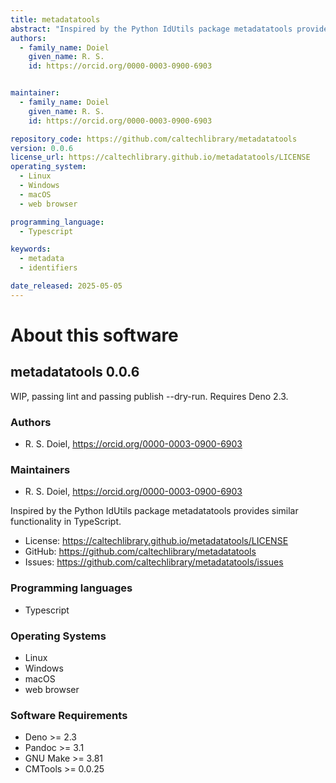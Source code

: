 ```yaml
---
title: metadatatools
abstract: "Inspired by the Python IdUtils package metadatatools provides similar functionality in TypeScript."
authors:
  - family_name: Doiel
    given_name: R. S.
    id: https://orcid.org/0000-0003-0900-6903


maintainer:
  - family_name: Doiel
    given_name: R. S.
    id: https://orcid.org/0000-0003-0900-6903

repository_code: https://github.com/caltechlibrary/metadatatools
version: 0.0.6
license_url: https://caltechlibrary.github.io/metadatatools/LICENSE
operating_system:
  - Linux
  - Windows
  - macOS
  - web browser

programming_language:
  - Typescript

keywords:
  - metadata
  - identifiers

date_released: 2025-05-05
---
```


About this software
===================

## metadatatools 0.0.6

WIP, passing lint and passing publish --dry-run. Requires Deno 2.3.

### Authors

- R. S. Doiel, <https://orcid.org/0000-0003-0900-6903>




### Maintainers

- R. S. Doiel, <https://orcid.org/0000-0003-0900-6903>


Inspired by the Python IdUtils package metadatatools provides similar functionality in TypeScript.

- License: <https://caltechlibrary.github.io/metadatatools/LICENSE>
- GitHub: <https://github.com/caltechlibrary/metadatatools>
- Issues: <https://github.com/caltechlibrary/metadatatools/issues>

### Programming languages

- Typescript


### Operating Systems

- Linux
- Windows
- macOS
- web browser


### Software Requirements

- Deno &gt;&#x3D; 2.3
- Pandoc &gt;&#x3D; 3.1
- GNU Make &gt;&#x3D; 3.81
- CMTools &gt;&#x3D; 0.0.25


